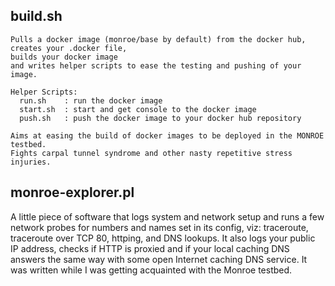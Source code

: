 


## build.sh
```
Pulls a docker image (monroe/base by default) from the docker hub,
creates your .docker file,
builds your docker image
and writes helper scripts to ease the testing and pushing of your image.

Helper Scripts:
  run.sh    : run the docker image
  start.sh  : start and get console to the docker image
  push.sh   : push the docker image to your docker hub repository

Aims at easing the build of docker images to be deployed in the MONROE testbed.
Fights carpal tunnel syndrome and other nasty repetitive stress injuries.
```

## monroe-explorer.pl
A little piece of software that logs system and network setup
and runs a few network probes for numbers and names set in its config, viz:
traceroute, traceroute over TCP 80, httping, and DNS lookups.
It also logs your public IP address, checks if HTTP is proxied
and if your local caching DNS answers the same way with some open Internet caching DNS service.
It was written while I was getting acquainted with the Monroe testbed.
